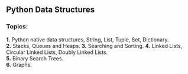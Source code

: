 ## Python Data Structures 

### Topics:  
**1.** Python native data structures, String, List, Tuple, Set, Dictionary.  
**2.** Stacks, Queues and Heaps.
**3.** Searching and Sorting.
**4.** Linked Lists, Circular Linked Lists, Doubly Linked Lists.  
**5.** Binary Search Trees.  
**6.** Graphs.
